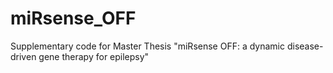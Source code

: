 # miRsense_OFF
Supplementary code for Master Thesis "miRsense OFF: a dynamic disease-driven gene therapy for epilepsy"
